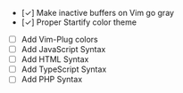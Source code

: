 -   [✓] Make inactive buffers on Vim go gray
-   [✓] Proper Startify color theme
-   [ ] Add Vim-Plug colors
-   [ ] Add JavaScript Syntax
-   [ ] Add HTML Syntax
-   [ ] Add TypeScript Syntax
-   [ ] Add PHP Syntax
